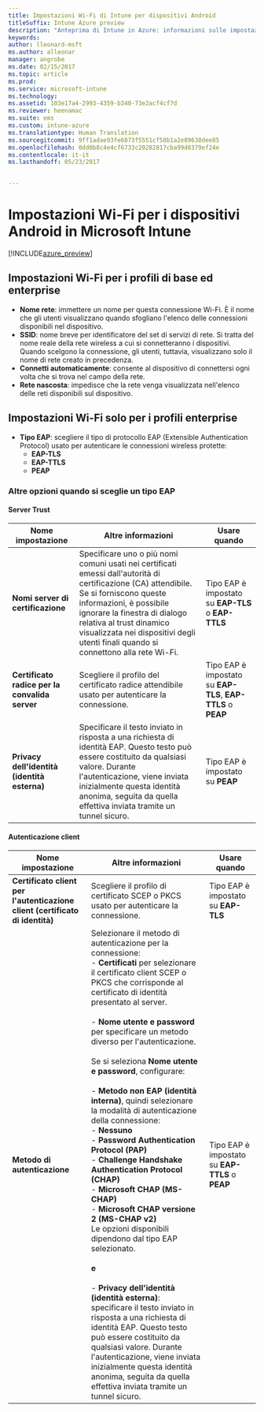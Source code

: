 ```yaml
---
title: Impostazioni Wi-Fi di Intune per dispositivi Android
titleSuffix: Intune Azure preview
description: "Anteprima di Intune in Azure: informazioni sulle impostazioni di Intune che è possibile usare per configurare le connessioni Wi-Fi nei dispositivi Android."
keywords: 
author: lleonard-msft
ms.author: alleonar
manager: angrobe
ms.date: 02/15/2017
ms.topic: article
ms.prod: 
ms.service: microsoft-intune
ms.technology: 
ms.assetid: 103e17a4-2993-4359-b340-73e2acf4cf7d
ms.reviewer: heenamac
ms.suite: ems
ms.custom: intune-azure
ms.translationtype: Human Translation
ms.sourcegitcommit: 9ff1adae93fe6873f5551cf58b1a2e89638dee85
ms.openlocfilehash: 0dd0b8c4e4cf6733c20282817cba99d8379ef24e
ms.contentlocale: it-it
ms.lasthandoff: 05/23/2017


---
```


# <a name="wi-fi-settings-for-android-devices-in-microsoft-intune"></a>Impostazioni Wi-Fi per i dispositivi Android in Microsoft Intune

[!INCLUDE[azure_preview](./includes/azure_preview.md)]

## <a name="wi-fi-settings-for-basic-and-enterprise-profiles"></a>Impostazioni Wi-Fi per i profili di base ed enterprise

- **Nome rete**: immettere un nome per questa connessione Wi-Fi. È il nome che gli utenti visualizzano quando sfogliano l'elenco delle connessioni disponibili nel dispositivo.
- **SSID**: nome breve per identificatore del set di servizi di rete. Si tratta del nome reale della rete wireless a cui si connetteranno i dispositivi. Quando scelgono la connessione, gli utenti, tuttavia, visualizzano solo il nome di rete creato in precedenza.
- **Connetti automaticamente**: consente al dispositivo di connettersi ogni volta che si trova nel campo della rete.
- **Rete nascosta**: impedisce che la rete venga visualizzata nell'elenco delle reti disponibili sul dispositivo.


## <a name="wi-fi-settings-for-enterprise-profiles-only"></a>Impostazioni Wi-Fi solo per i profili enterprise

- **Tipo EAP**: scegliere il tipo di protocollo EAP (Extensible Authentication Protocol) usato per autenticare le connessioni wireless protette:
    - **EAP-TLS**
    - **EAP-TTLS**
    - **PEAP**

### <a name="further-options-when-you-choose-an-eap-type"></a>Altre opzioni quando si sceglie un tipo EAP

#### <a name="server-trust"></a>Server Trust



|Nome impostazione|Altre informazioni|Usare quando|
|-------------|---------------|-----------|
|**Nomi server di certificazione**|Specificare uno o più nomi comuni usati nei certificati emessi dall'autorità di certificazione (CA) attendibile. Se si forniscono queste informazioni, è possibile ignorare la finestra di dialogo relativa al trust dinamico visualizzata nei dispositivi degli utenti finali quando si connettono alla rete Wi-Fi.|Tipo EAP è impostato su **EAP-TLS** o **EAP-TTLS**|
|**Certificato radice per la convalida server**|Scegliere il profilo del certificato radice attendibile usato per autenticare la connessione. |Tipo EAP è impostato su **EAP-TLS**, **EAP-TTLS** o **PEAP**|
|**Privacy dell'identità (identità esterna)**|Specificare il testo inviato in risposta a una richiesta di identità EAP. Questo testo può essere costituito da qualsiasi valore. Durante l'autenticazione, viene inviata inizialmente questa identità anonima, seguita da quella effettiva inviata tramite un tunnel sicuro.|Tipo EAP è impostato su **PEAP**|


#### <a name="client-authentication"></a>Autenticazione client


|Nome impostazione|Altre informazioni|Usare quando|
|----------|--------------|----------|
|**Certificato client per l'autenticazione client (certificato di identità)**|Scegliere il profilo di certificato SCEP o PKCS usato per autenticare la connessione.|Tipo EAP è impostato su **EAP-TLS**|
|**Metodo di autenticazione**|Selezionare il metodo di autenticazione per la connessione:<br>- **Certificati** per selezionare il certificato client SCEP o PKCS che corrisponde al certificato di identità presentato al server.<br><br>- **Nome utente e password** per specificare un metodo diverso per l'autenticazione. <br><br>Se si seleziona **Nome utente e password**, configurare:<br><br>-  **Metodo non EAP (identità interna)**, quindi selezionare la modalità di autenticazione della connessione:<br>- **Nessuno**<br>- **Password Authentication Protocol (PAP)**<br>- **Challenge Handshake Authentication Protocol (CHAP)**<br>- **Microsoft CHAP (MS-CHAP)**<br>- **Microsoft CHAP versione 2 (MS-CHAP v2)**<br>Le opzioni disponibili dipendono dal tipo EAP selezionato.<br><br>**e**<br><br>- **Privacy dell'identità (identità esterna)**: specificare il testo inviato in risposta a una richiesta di identità EAP. Questo testo può essere costituito da qualsiasi valore. Durante l'autenticazione, viene inviata inizialmente questa identità anonima, seguita da quella effettiva inviata tramite un tunnel sicuro.|Tipo EAP è impostato su **EAP-TTLS** o **PEAP**|

